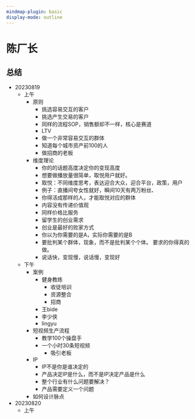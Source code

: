 ```yaml
---
mindmap-plugin: basic
display-mode: outline
---
```


# 陈厂长

## 总结
- 20230819
    - 上午
        - 原则
            - 挑选容易交互的客户
            - 挑选产生交易的客户
            - 同样的流程SOP，销售额却不一样，核心是赛道
            - LTV
            - 做一个非常容易交互的群体
            - 知道每个城市资产前100的人
            - 做招商的老板
        - 维度理论
            - 你的的话题高度决定你的变现高度
            - 想要做播放量很简单，取悦用户就好。
            - 取悦：不同维度思考，表达迎合大众，迎合平台，政策，用户
            - 例子：直播间夸女性就好，瞬间10天有两万粉丝、
            - 你得活成那样的人，才能取悦对应的群体
            - 内容没有传递价值观
            - 同样价格比服务
            - 留学生的创业需求
            - 创业是最好的败家方式
            - 你以为你需要的是A，实际你需要的是B
            - 要批判某个群体，现象，而不是批判某个个体。 要求的你得真的做。
            - 说话快，变现慢，说话慢，变现好
    - 下午
        - 案例
            - 健身教练
                - 收徒培训
                - 资源整合
                - 招商
            - 王bide
            - 李少侠
            - lingyu
        - 短视频生产流程
            - 教学100个操盘手
            - 一个小时30条短视频
                - 吸引老板
        - IP
            - IP不是你是谁决定的
            - 产品决定IP是什么，而不是IP决定产品是什么
            - 整个行业有什么问题要解决？
            - 产品需要定义一个问题
        - 如何设计脉点
- 20230820
    - 上午